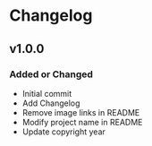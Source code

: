 # Changelog

## v1.0.0

### Added or Changed

- Initial commit
- Add Changelog
- Remove image links in README
- Modify project name in README
- Update copyright year
